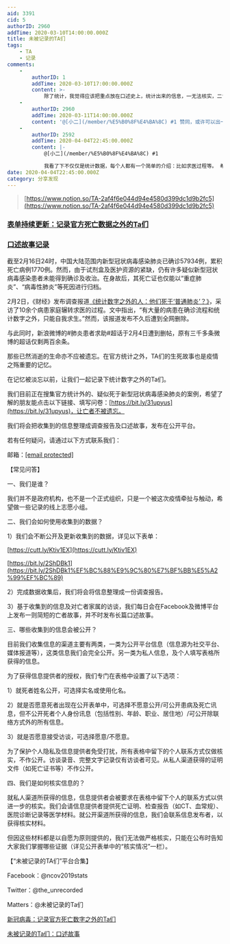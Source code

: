 ```yaml
---
aid: 3391
cid: 5
authorID: 2960
addTime: 2020-03-10T14:00:00.000Z
title: 未被记录的TA们
tags:
    - TA
    - 记录
comments:
    -
        authorID: 1
        addTime: 2020-03-10T17:00:00.000Z
        content: >-
            除了统计，我觉得应该把重点放在口述史上，统计出来的信息，一无法核实，二肯定不全面。深度的个案访谈更有价值，如何让个人记忆与时代环境相互映照，人类学和历史学的口述史可能会有帮助。
    -
        authorID: 2960
        addTime: 2020-03-11T14:00:00.000Z
        content: '@[小二](/member/%E5%B0%8F%E4%BA%8C) #1 赞同，或许可以出一本《武汉的悲鸣》'
    -
        authorID: 2592
        addTime: 2020-04-04T22:45:00.000Z
        content: |-
            @[小二](/member/%E5%B0%8F%E4%BA%8C) #1

            我看了下不仅仅是统计数据，每个人都有一个简单的介绍：比如求医过程等。 希望多点个人生平介绍，因为每个人都不一样，他们不止是数据。
date: 2020-04-04T22:45:00.000Z
category: 分享发现
---
```


> [https://www.notion.so/TA-2af4f6e044d94e4580d399dc1d9b2fc5](https://www.notion.so/TA-2af4f6e044d94e4580d399dc1d9b2fc5)

### [](#%E8%A1%A8%E5%8D%95%E6%8C%81%E7%BB%AD%E6%9B%B4%E6%96%B0-%E8%AE%B0%E5%BD%95%E5%AE%98%E6%96%B9%E6%AD%BB%E4%BA%A1%E6%95%B0%E6%8D%AE%E4%B9%8B%E5%A4%96%E7%9A%84ta%E4%BB%AC)[表单持续更新：记录官方死亡数据之外的Ta们](https://www.notion.so/618575c264584e7281be2becc7c3bc88?v=3b934bc4745b4922a5c34a6aca8d0e79)

### [](#%E5%8F%A3%E8%BF%B0%E6%95%85%E4%BA%8B%E8%AE%B0%E5%BD%95)[口述故事记录](https://www.notion.so/cf07550e0afc43efbd9baaaa272a61e3?v=3911495584714578a3062af2606a3c2e)

截至2月16日24时，中国大陆范围内新型冠状病毒感染肺炎已确诊57934例，累积死亡病例1770例。然而，由于试剂盒及医护资源的紧缺，仍有许多疑似新型冠状病毒感染患者未能得到确诊及收治。在身故后，其死亡证也仅能以“重症肺炎”、“病毒性肺炎”等死因进行归档。

2月2日，《财经》发布调查报道[《统计数字之外的人：他们死于‘普通肺炎’？》](https://telegra.ph/2019-nCoV-02-01)，采访了10余个病患家庭辗转求医的过程。文中指出，“有大量的病患在确诊流程和统计数字之外，只能自我求生。”然而，该报道发布不久后遭到全网删除。

与此同时，新浪微博的#肺炎患者求助#超话于2月4日遭到删帖，原有三千多条微博的超话仅剩两百余条。

那些已然消逝的生命亦不应被遗忘。在官方统计之外，TA们的生死故事也是疫情之殇重要的记忆。

在记忆被淡忘以前，让我们一起记录下统计数字之外的Ta们。

我们目前正在搜集官方统计外的、疑似死于新型冠状病毒感染肺炎的案例，希望了解的朋友能点击以下链接、填写问卷：[https://bit.ly/31upyus](https://bit.ly/31upyus)，让亡者不被遗忘。

我们将会把收集到的信息整理成调查报告及口述故事，发布在公开平台。

若有任何疑问，请通过以下方式联系我们：

邮箱：[\[email protected\]](/cdn-cgi/l/email-protection)

【常见问答】

一、我们是谁？

我们并不是政府机构，也不是一个正式组织，只是一个被这次疫情牵扯与触动，希望做一些记录的线上志愿小组。

二、我们会如何使用收集到的数据？

1）我们会不断公开及更新收集到的数据，详见以下表单：

[https://cutt.ly/Ktiv1EX](https://cutt.ly/Ktiv1EX)

[https://bit.ly/2ShDBk1](https://bit.ly/2ShDBk1%EF%BC%88%E9%9C%80%E7%BF%BB%E5%A2%99%EF%BC%89)

2）完成数据收集后，我们将会将信息整理成一份调查报告。

3）基于收集到的信息及对亡者家属的访谈，我们每日会在Facebook及微博平台上发布一则简短的亡者故事，并不时发布长篇口述故事。

三、哪些收集到的信息会被公开？

目前我们收集信息的渠道主要有两类，一类为公开平台信息（信息源为社交平台、媒体报道等），这类信息我们会完全公开。另一类为私人信息，及个人填写表格所获得的信息。

为了获得信息提供者的授权，我们专门在表格中设置了以下选项：

1）就死者姓名公开，可选择实名或使用化名。

2）就是否愿意死者出现在公开表单中，可选择不愿意公开/可公开患病及死亡讯息，但不公开死者个人身份讯息（包括性别、年龄、职业、居住地）/可公开除联络方式外的所有信息。

3）就是否愿意接受访谈，可选择愿意/不愿意。

为了保护个人隐私及信息提供者免受打扰，所有表格中留下的个人联系方式仅做核实，不作公开。访谈录音、完整文字记录仅有访谈者可见。从私人渠道获得的证明文件（如死亡证书等）不作公开。

四、我们是如何核实信息的？

就私人渠道所获得的信息，信息提供者会被要求在表格中留下个人的联系方式以供进一步的核实。我们会请信息提供者提供死亡证明、检查报告（如CT、血常规）、医院诊断记录等医学材料。就公开渠道所获得的信息，我们会联系信息发布者，以获得核实材料。

但因这些材料都是以自愿为原则提供的，我们无法做严格核实，只能在公布时告知大家我们掌握哪些证据（详见公开表单中的“核实情况”一栏）。

【“未被记录的TA们”平台合集】

Facebook：@ncov2019stats

Twitter：@the\_unrecorded

Matters：@未被记录的Ta们

[新冠病毒：记录官方死亡数字之外的Ta们](https://www.notion.so/618575c264584e7281be2becc7c3bc88)

[未被记录的Ta们：口述故事](https://www.notion.so/cf07550e0afc43efbd9baaaa272a61e3)
